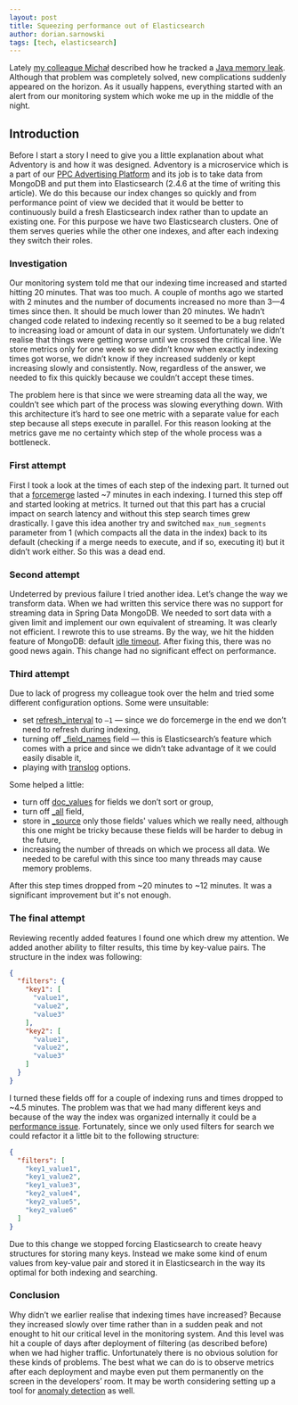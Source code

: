 ```yaml
---
layout: post
title: Squeezing performance out of Elasticsearch
author: dorian.sarnowski
tags: [tech, elasticsearch]
---
```


Lately [my colleague Michał](/authors/michal.kosmulski/) described how he tracked a 
[Java memory leak](/2018/05/a-comedy-of-errors-debugging-java-memory-leaks.html). Although that 
problem was completely solved, new complications suddenly appeared on the horizon. As it usually happens, everything 
started with an alert from our monitoring system which woke me up in the middle of the night. 

## Introduction
Before I start a story I need to give you a little explanation about what Adventory is and how it was designed. 
Adventory is a microservice which is a part of our [PPC Advertising Platform](https://ads.allegro.pl) and its job is to 
take data from MongoDB and put them into Elasticsearch (2.4.6 at the time of writing this article). We do this because 
our index changes so quickly and from performance point of view we decided that it would be better to continuously build 
a fresh Elasticsearch index rather than to update an existing one. For this purpose we have two Elasticsearch clusters. 
One of them serves queries while the other one indexes, and after each indexing they switch their roles.

### Investigation
Our monitoring system told me that our indexing time increased and started hitting 20 minutes. That was too much. A 
couple of months ago we started with 2 minutes and the number of documents increased no more than 3—4 times since then. 
It should be much lower than 20 minutes. We hadn’t changed code related to indexing recently so it seemed to be a bug 
related to increasing load or amount of data in our system. Unfortunately we didn’t realise that things were getting 
worse until we crossed the critical line. We store metrics only for one week so we didn’t know when exactly indexing 
times got worse, we didn’t know if they increased suddenly or kept increasing slowly and consistently. Now, regardless 
of the answer, we needed to fix this quickly because we couldn’t accept these times.

The problem here is that since we were streaming data all the way, we couldn’t see which part of the process was 
slowing everything down. With this architecture it’s hard to see one metric with a separate value for each step because 
all steps execute in parallel. For this reason looking at the metrics gave me no certainty which step of the whole 
process was a bottleneck. 

### First attempt
First I took a look at the times of each step of the indexing part. It turned out that a 
[forcemerge](https://www.elastic.co/guide/en/elasticsearch/reference/2.4/indices-forcemerge.html) lasted ~7 minutes 
in each indexing. I turned this step off and started looking at metrics. It turned out that this part has a crucial 
impact on search latency and without this step search times grew drastically. I gave this idea another try and 
switched ``max_num_segments`` parameter from 1 (which compacts all the data in the index) back to its default (checking 
if a merge needs to execute, and if so, executing it)  but it didn’t work either. So this was a dead end.

### Second attempt
Undeterred by previous failure I tried another idea. Let’s change the way we transform data. When we had written this 
service there was no support for streaming data in Spring Data MongoDB. We needed to sort data with a given limit and 
implement our own equivalent of streaming. It was clearly not efficient. I rewrote this to use streams. By the way, we 
hit the hidden feature of MongoDB: default 
[idle timeout](https://docs.mongodb.com/manual/reference/method/cursor.addOption/#DBQuery.Option.noTimeout). After 
fixing this, there was no good news again. This change had no significant effect on performance.

### Third attempt
Due to lack of progress my colleague took over the helm and tried some different configuration options. Some were 
unsuitable:

* set 
[refresh_interval](https://www.elastic.co/guide/en/elasticsearch/reference/2.4/indices-update-settings.html#bulk) 
to ``—1`` — since we do forcemerge in the end we don’t need to refresh during indexing,
* turning off 
[\_field_names](https://www.elastic.co/guide/en/elasticsearch/reference/2.4/mapping-field-names-field.html) field — 
this is Elasticsearch’s feature which comes with a price and since we didn’t take advantage of it we could easily 
disable it,
* playing with [translog](https://www.elastic.co/guide/en/elasticsearch/reference/2.4/index-modules-translog.html) 
options.

Some helped a little:

* turn off [doc_values](https://www.elastic.co/guide/en/elasticsearch/reference/2.4/doc-values.html) for fields we 
don’t sort or group,
* turn off [\_all](https://www.elastic.co/guide/en/elasticsearch/reference/2.4/mapping-all-field.html) field,
* store in [\_source](https://www.elastic.co/guide/en/elasticsearch/reference/6.2/mapping-source-field.html) only those 
fields' values which we really need, although this one might be tricky because these fields will be harder to debug in 
the future,
* increasing the number of threads on which we process all data. We needed to be careful with this since too many 
threads may cause memory problems.

After this step times dropped from ~20 minutes to ~12 minutes. It was a significant improvement but it's not enough. 

### The final attempt
Reviewing recently added features I found one which drew my attention. We added another ability to filter results, this 
time by key-value pairs. The structure in the index was following:

```json
{
  "filters": {
    "key1": [
      "value1",
      "value2",
      "value3"
    ],
    "key2": [
      "value1",
      "value2",
      "value3"
    ]
  }
}
```

I turned these fields off for a couple of indexing runs and times dropped to ~4.5 minutes. The problem was that we had 
many different keys and because of the way the index was organized internally it could be a 
[performance issue](https://www.elastic.co/guide/en/elasticsearch/reference/2.4/general-recommendations.html#_normalize_document_structures). 
Fortunately, since we only used filters for search we could refactor it a little bit to the following structure:

```json
{
  "filters": [
    "key1_value1",
    "key1_value2",
    "key1_value3",
    "key2_value4",
    "key2_value5",
    "key2_value6"
  ]
}
```

Due to this change we stopped forcing Elasticsearch to create heavy structures for storing many keys. Instead we make 
some kind of enum values from key-value pair and stored it in Elasticsearch in the way its optimal for both indexing and 
searching.  

### Conclusion

Why didn’t we earlier realise that indexing times have increased? Because they increased slowly over time rather than in 
a sudden peak and not enought to hit our critical level in the monitoring system. And this level was hit a couple of 
days after deployment of filtering (as described before) when we had higher traffic. Unfortunately there is no obvious 
solution for these kinds of problems. The best what we can do is to observe metrics after each deployment and maybe even 
put them permanently on the screen in the developers’ room. It may be worth considering setting up a tool for 
[anomaly detection](https://www.bigpanda.io/blog/a-practical-guide-to-anomaly-detection/) as well.    
